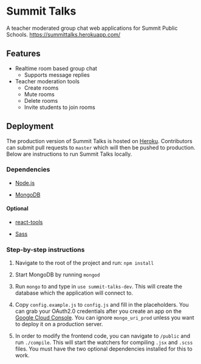 # Summit Talks
A teacher moderated group chat web applications for Summit Public Schools.
https://summittalks.herokuapp.com/

## Features

* Realtime room based group chat
    * Supports message replies
* Teacher moderation tools
    * Create rooms
    * Mute rooms
    * Delete rooms
    * Invite students to join rooms

## Deployment

The production version of Summit Talks is hosted on [Heroku](http://herokuapp.com/). Contributors can submit pull requests to `master` which will then be pushed to production. Below are instructions to run Summit Talks locally. 

### Dependencies

* [Node.js](https://nodejs.org/)

* [MongoDB](http://docs.mongodb.org/manual/installation/)

#### Optional

* [react-tools](https://www.npmjs.com/package/react-tools)

* [Sass](http://sass-lang.com/)

### Step-by-step instructions

1. Navigate to the root of the project and run: `npm install`

2. Start MongoDB by running `mongod`

3. Run `mongo` to and type in `use summit-talks-dev`. This will create the database which the application will connect to.

4. Copy `config.example.js` to `config.js` and fill in the placeholders. You can grab your OAuth2.0 credentials after you create an app on the [Google Cloud Console](https://console.developers.google.com/project). You can ignore `mongo_uri_prod` unless you want to deploy it on a production server.

5. In order to modify the frontend code, you can navigate to `/public` and run `./compile`. This will start the watchers for compiling `.jsx` and `.scss` files. You must have the two optional dependencies installed for this to work.
